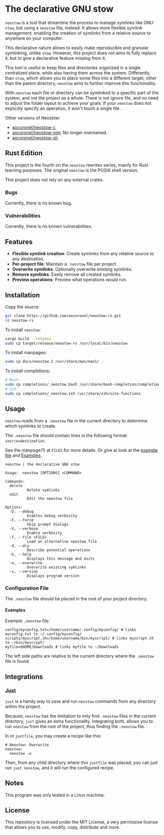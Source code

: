 # The declarative GNU stow

`neostow` is a tool that streamline the process to manage symlinks like GNU `stow`, but using a `neostow` file, instead. It allows more flexible symlink management, enabling the creation of symlinks from a relative source to anywhere on your computer.

This declarative nature allows to easily make reproducible and granular symlinking, unlike `stow`. However, this project does not aims to fully replace it, but to give a declarative feature missing from it.

This tool is useful to keep files and directories organized in a single centralized place, while also having them across the system. Differently, than `stow`, which allows you to place some files into a different target, other than the parent directory, `neostow` aims to further improve this functionality.

With `neostow` each file or directory can be symlinked to a specific part of the system, and not the project as a whole. There is not ignore file, and no need to adjust the folder layout to achieve your goals. If your `neostow` does not explicitly specify an operation, it won't touch a single file.

Other versions of Neostow:

- [aocoronel/neostow-c](https://github.com/aocoronel/neostow-c)
- [aocoronel/neostow-nim](https://github.com/aocoronel/neostow-nim): No longer maintained.
- [aocoronel/neostow-sh](https://github.com/aocoronel/neostow-sh)

## Rust Edition

This project is the fourth on the `neostow` rewrites series, mainly for Rust learning purposes. The original `neostow` is the POSIX shell version.

This project does not rely on any external crates.

### Bugs

Currently, there is no known bug.

### Vulnerabilities

Currently, there is no known vulnerabilities.

## Features

- **Flexible symlink creation**: Create symlinks from any relative source to any destination.
- **Per-project file**: Maintain a `.neostow` file per project.
- **Overwrite symlinks**: Optionally overwrite existing symlinks.
- **Remove symlinks**: Easily remove all created symlinks.
- **Preview operations**: Preview what operations would run.

## Installation

Copy the source:

```bash
git clone https://github.com/aocoronel/neostow-rs.git
cd neostow-rs
```

To install `neostow`:

```bash
cargo build --release
sudo cp target/release/neostow-rs /usr/local/bin/neostow
```

To install manpages:

```bash
sudo cp docs/neostow.1 /usr/share/man/man1/
```

To install completions:

```bash
# Bash
sudo cp completions/_neostow.bash /usr/share/bash-completion/completions/
# Zsh
sudo cp completions/_neostow.zsh /usr/share/zsh/site-functions
```

## Usage

`neostow` reads from a `.neostow` file in the current directory to determine which symlinks to create.

The `.neostow` file should contain lines in the following format: `source=destination`.

See the manpage(1) at `FILES` for more details. Or give at look at the [example file](https://github.com/aocoronel/neostow-c/blob/main/test/.neostow) and [Examples](#examples).

```console
neostow | the declarative GNU stow

Usage:  neostow [OPTIONS] <COMMAND>

Commands:
  delete
          Delete symlinks
  edit
          Edit the neostow file

Options:
  -D, --debug
          Enables debug verbosity
  -F, --force
          Skip prompt dialogs
  -V, --verbose
          Enable verbosity
  -f, --file <FILE>
          Load an alternative neostow file
  -d, --dry
          Describe potential operations
  -h, --help
          Displays this message and exits
  -o, --overwrite
          Overwrite existing symlinks
  -v, --version
          Displays program version
```

### Configuration File

The `.neostow` file should be placed in the root of your project directory.

#### Examples

Example `.neostow` file:

```text
config/myconfig.txt=/home/username/.config/myconfig/ # links myconfig.txt to ~/.config/myconfig/
scripts/myscript.sh=/home/username/bin/myscript/ # links myscript.sh to ~/bin/myscrypt/
myfile=$HOME/Downloads # links myfile to ~/Downloads
```

The left side paths are relative to the current directory where the `.neostow` file is found.

## Integrations

### [Just](https://github.com/casey/just)

`just` is a handy way to save and run `neostow` commands from any directory within the project.

Because, `neostow` has the limitation to only find `.neostow` files in the current directory, `just` gives an extra functionality. Integrating both, allows you to run `neostow` from the root of the project, thus finding the `.neostow` file.

In or `justfile`, you may create a recipe like this:

```just
# Neostow: Overwrite
neostow:
  neostow -o
```

Then, from any child directory where this `justfile` was placed, you can just run `just neostow`, and it will run the configured recipe.

## Notes

This program was only tested in a Linux machine.

## License

This repository is licensed under the MIT License, a very permissive license that allows you to use, modify, copy, distribute and more.
